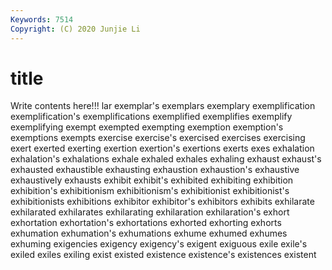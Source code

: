 ```yaml
---
Keywords: 7514
Copyright: (C) 2020 Junjie Li
---
```


# title

Write contents here!!!
lar 
exemplar's 
exemplars 
exemplary 
exemplification 
exemplification's 
exemplifications 
exemplified
exemplifies 
exemplify 
exemplifying 
exempt 
exempted 
exempting 
exemption 
exemption's 
exemptions 
exempts
exercise 
exercise's 
exercised 
exercises 
exercising 
exert 
exerted 
exerting 
exertion 
exertion's
exertions 
exerts 
exes 
exhalation 
exhalation's 
exhalations 
exhale 
exhaled 
exhales 
exhaling
exhaust 
exhaust's 
exhausted 
exhaustible 
exhausting 
exhaustion 
exhaustion's 
exhaustive 
exhaustively 
exhausts
exhibit 
exhibit's 
exhibited 
exhibiting 
exhibition 
exhibition's 
exhibitionism 
exhibitionism's 
exhibitionist 
exhibitionist's
exhibitionists 
exhibitions 
exhibitor 
exhibitor's 
exhibitors 
exhibits 
exhilarate 
exhilarated 
exhilarates 
exhilarating
exhilaration 
exhilaration's 
exhort 
exhortation 
exhortation's 
exhortations 
exhorted 
exhorting 
exhorts 
exhumation
exhumation's 
exhumations 
exhume 
exhumed 
exhumes 
exhuming 
exigencies 
exigency 
exigency's 
exigent
exiguous 
exile 
exile's 
exiled 
exiles 
exiling 
exist 
existed 
existence 
existence's
existences 
existent 

